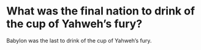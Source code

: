 # What was the final nation to drink of the cup of Yahweh’s fury?

Babylon was the last to drink of the cup of Yahweh’s fury.
